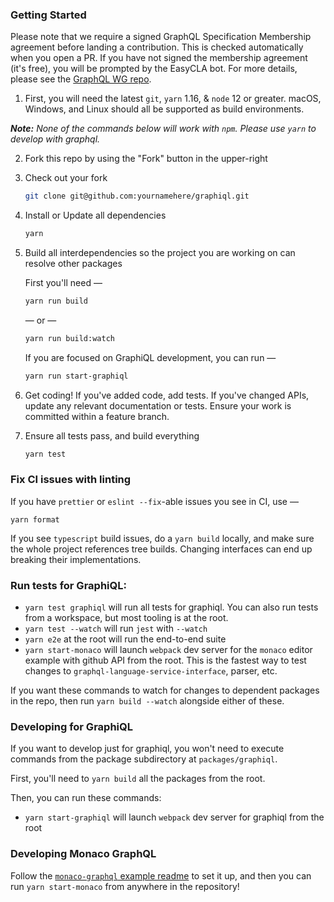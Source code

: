### Getting Started

Please note that we require a signed GraphQL Specification Membership agreement before landing a contribution. This is checked automatically when you open a PR. If you have not signed the membership agreement (it's free), you will be prompted by the EasyCLA bot. For more details, please see the [GraphQL WG repo](https://github.com/graphql/graphql-wg/tree/main/membership).

1. First, you will need the latest `git`, `yarn` 1.16, & `node` 12 or greater. macOS, Windows, and Linux should all be supported as build environments.

***Note:** None of the commands below will work with `npm`. Please use `yarn` to develop with graphql.*

2. Fork this repo by using the "Fork" button in the upper-right

2. Check out your fork

   ```sh
   git clone git@github.com:yournamehere/graphiql.git
   ```

3. Install or Update all dependencies

   ```sh
   yarn
   ```

4. Build all interdependencies so the project you are working on can resolve other packages

   First you'll need —

   ```sh
   yarn run build
   ```

   — or —

   ```sh
   yarn run build:watch
   ```

   If you are focused on GraphiQL development, you can run —

   ```sh
   yarn run start-graphiql
   ```

5. Get coding! If you've added code, add tests. If you've changed APIs, update
   any relevant documentation or tests. Ensure your work is committed within a
   feature branch.

6. Ensure all tests pass, and build everything

   ```sh
   yarn test
   ```

### Fix CI issues with linting

If you have `prettier` or `eslint --fix`-able issues you see in CI, use —

`yarn format`

If you see `typescript` build issues, do a `yarn build` locally, and make sure the whole project references tree builds. Changing interfaces can end up breaking their implementations.

### Run tests for GraphiQL:

- `yarn test graphiql` will run all tests for graphiql. You can also run tests from a workspace, but most tooling is at the root.
- `yarn test --watch` will run `jest` with `--watch`
- `yarn e2e` at the root will run the end-to-end suite
- `yarn start-monaco` will launch `webpack` dev server for the `monaco` editor example with github API from the root. This is the fastest way to test changes to `graphql-language-service-interface`, parser, etc.

If you want these commands to watch for changes to dependent packages in the repo, then run `yarn build --watch` alongside either of these.

### Developing for GraphiQL

If you want to develop just for graphiql, you won't need to execute commands from the package subdirectory at `packages/graphiql`.

First, you'll need to `yarn build` all the packages from the root.

Then, you can run these commands:

- `yarn start-graphiql` will launch `webpack` dev server for graphiql from the root

### Developing Monaco GraphQL

Follow the [`monaco-graphql` example readme](examples/monaco-graphql-webpack-example/README.md) to set it up, and then you can run `yarn start-monaco` from anywhere in the repository!
